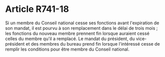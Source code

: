 # Article R741-18

Si un membre du Conseil national cesse ses fonctions avant l'expiration de son mandat, il est pourvu à son remplacement dans le délai de trois mois ; les fonctions du nouveau membre prennent fin lorsque auraient cessé celles du membre qu'il a remplacé.   Le mandat du président, du vice-président et des membres du bureau prend fin lorsque l'intéressé cesse de remplir les conditions pour être membre du Conseil national.